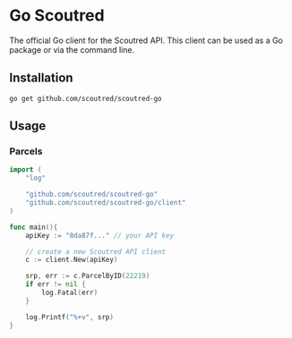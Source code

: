 # Go Scoutred
The official Go client for the Scoutred API. This client can be used as a Go package or via the command line.

## Installation

```
go get github.com/scoutred/scoutred-go
```

## Usage

### Parcels

```go
import (
	"log"

	"github.com/scoutred/scoutred-go"
	"github.com/scoutred/scoutred-go/client"
)

func main(){
	apiKey := "8da87f..." // your API key

	// create a new Scoutred API client
	c := client.New(apiKey)

	srp, err := c.ParcelByID(22219)
	if err != nil {
		log.Fatal(err)
	}

	log.Printf("%+v", srp)	
}
```
